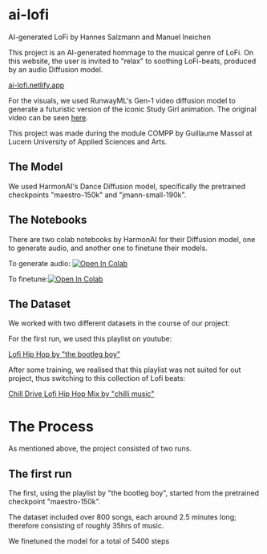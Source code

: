# ai-lofi
AI-generated LoFi by Hannes Salzmann and Manuel Ineichen

This project is an AI-generated hommage to the musical genre of LoFi. On this website, the user is invited to "relax" to soothing LoFi-beats, produced by an audio Diffusion model.

[ai-lofi.netlify.app](link)

For the visuals, we used RunwayML's Gen-1 video diffusion model to generate a futuristic version of the iconic Study Girl animation. The original video can be seen [here](https://www.youtube.com/watch?v=jfKfPfyJRdk).

This project was made during the module COMPP by Guillaume Massol at Lucern University of Applied Sciences and Arts.

## The Model
We used HarmonAI's Dance Diffusion model, specifically the pretrained checkpoints "maestro-150k" and "jmann-small-190k".

## The Notebooks
There are two colab notebooks by HarmonAI for their Diffusion model, one to generate audio, and another one to finetune their models.

To generate audio: [![Open In Colab](https://colab.research.google.com/assets/colab-badge.svg)](https://colab.research.google.com/github/Harmonai-org/sample-generator/blob/main/Dance_Diffusion.ipynb)

To finetune:[![Open In Colab](https://colab.research.google.com/assets/colab-badge.svg)](https://colab.research.google.com/github/Harmonai-org/sample-generator/blob/main/Finetune_Dance_Diffusion.ipynb)

## The Dataset
We worked with two different datasets in the course of our project:

For the first run, we used this playlist on youtube:

[Lofi Hip Hop by "the bootleg boy"](https://www.youtube.com/playlist?list=PLOzDu-MXXLliO9fBNZOQTBDddoA3FzZUo)

After some training, we realised that this playlist was not suited for out project, thus switching to this collection of Lofi beats:

[Chill Drive Lofi Hip Hop Mix by "chilli music" ](https://www.youtube.com/watch?v=nvwYWQ3Nt9g)

# The Process
As mentioned above, the project consisted of two runs.

## The first run
The first, using the playlist by "the bootleg boy", started from the pretrained checkpoint "maestro-150k".

The dataset included over 800 songs, each around 2.5 minutes long; therefore consisting of roughly 35hrs of music.

We finetuned the model for a total of 5400 steps
